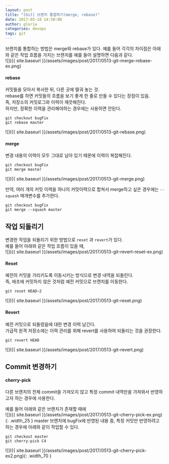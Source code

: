 ```yaml
---
layout: post
title: "[Git] 브랜치 통합하기(merge, rebase)"
date: 2017-05-10 14:50:00
author: gloria
categories: devops
tags: git
---
```


브랜치를 통합하는 방법은 merge와 rebase가 있다.
예를 들어 각각의 차이점은 아래와 같은 작업 흐름을 가지는 브랜치를 예를 들어 설명하면 다음과 같다.     
![]({{ site.baseurl }}/assets/images/post/2017/0513-git-merge-rebase-ex.png)

#### rebase
커밋들을 모아서 복사한 뒤, 다른 곳에 떨궈 놓는 것.   
rebase를 하면 커밋들의 흐름을 보기 좋게 한 줄로 만들 수 있다는 장점이 있음.    
즉, 저장소의 커밋로그와 이력이 깨끗해진다.   
하지만, 정확한 이력을 관리해야하는 경우에는 사용하면 안된다.    
```shell
git checkout bugFix
git rebase master
```
![]({{ site.baseurl }}/assets/images/post/2017/0513-git-rebase.png)

#### merge
변경 내용의 이력이 모두 그대로 남아 있기 때문에 이력이 복잡해진다.   
```shell
git checkout bugFix
git merge master
```   
![]({{ site.baseurl }}/assets/images/post/2017/0513-git-merge.png)  

만약, 여러 개의 커밋 이력을 하나의 커밋이력으로 합쳐서 merge하고 싶은 경우에는 `--squash` 매개변수를 추가한다.   
```
git checkout bugFix
git merge --squash master
```

## 작업 되돌리기
변경한 작업을 되돌리기 위한 방법으로 `reset` 과 `revert`가 있다.   
예를 들어 아래와 같은 작업 흐름이 있을 때,    
![]({{ site.baseurl }}/assets/images/post/2017/0513-git-revert-reset-ex.png)

#### Reset
예전의 커밋을 가리키도록 이동시키는 방식으로 변경 내역을 되돌린다.   
즉, 애초에 커밋하지 않은 것처럼 예전 커밋으로 브랜치를 이동한다.   
```shell
git reset HEAD~2
```
![]({{ site.baseurl }}/assets/images/post/2017/0513-git-reset.png)

#### Revert
예전 커밋으로 되돌렸음에 대한 변경 이력 남긴다.   
가급적 원격 저장소에는 이력 관리를 위해 revert를 사용하여 되돌리는 것을 권장한다.  
```shell
git revert HEAD
```
![]({{ site.baseurl }}/assets/images/post/2017/0513-git-revert.png)  

## Commit 변경하기
#### cherry-pick
다른 브랜치의 전체 commit을 가져오지 않고 특정 commit 내역만을 가져와서 반영하고자 하는 경우에 사용한다.   

예를 들어 아래와 같은 브랜치가 존재할 때에    
![]({{ site.baseurl }}/assets/images/post/2017/0513-git-cherry-pick-ex.png){: .width_25 }
master 브랜치에 bugFix에 반영된 내용 중, 특정 커밋만 반영하려고 하는 경우에 아래와 같이 작업할 수 있다.   
```shell
git checkout master
git cherry-pick C4
```
![]({{ site.baseurl }}/assets/images/post/2017/0513-git-cherry-pick-ex2.png){: .width_70 }
